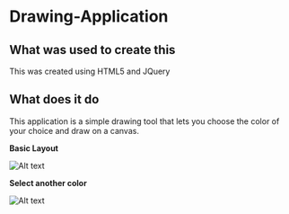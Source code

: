 # Drawing-Application

## What was used to create this

This was created using HTML5 and JQuery

## What does it do

This application is a simple drawing tool that lets you choose the color of your choice and draw on a canvas. 

**Basic Layout**

![Alt text](https://cloud.githubusercontent.com/assets/14831168/10474817/926b2ebc-7209-11e5-9045-a9dd13a0ea59.png "Canvas Layout")

**Select another color**

![Alt text](https://cloud.githubusercontent.com/assets/14831168/10474825/b9cebfdc-7209-11e5-86cd-d2da51c8ccf3.png "Click NEW COLOR, Select Color and then Click ADD COLOR to start painting")
